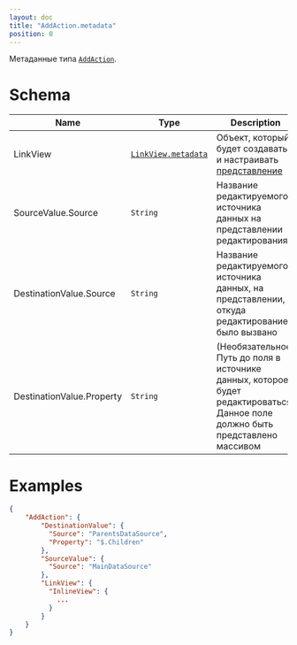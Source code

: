 ```yaml
---
layout: doc
title: "AddAction.metadata"
position: 0
---
```


Метаданные типа [`AddAction`](../).

# Schema

|Name|Type|Description|
|----|----|-----------|
|LinkView|[`LinkView.metadata`](../../../LinkView/LinkView.metadata/)|Объект, который будет создавать и настраивать [представление](../../../Elements/View/)|
|SourceValue.Source|`String`|Название редактируемого источника данных на представлении редактирования|
|DestinationValue.Source|`String`|Название редактируемого источника данных, на представлении, откуда редактирование было вызвано|
|DestinationValue.Property|`String`| (Необязательное) Путь до поля в источнике данных, которое будет редактироваться. Данное поле должно быть представлено массивом|


# Examples

```json
{
	"AddAction": {
		"DestinationValue": {
		  "Source": "ParentsDataSource",
		  "Property": "$.Children"
		},
		"SourceValue": {
		  "Source": "MainDataSource"
		},
		"LinkView": {
		  "InlineView": {
		  	...
		  }
		}
	}
}
```